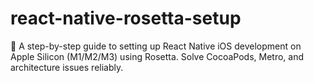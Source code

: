 # react-native-rosetta-setup
🧠 A step-by-step guide to setting up React Native iOS development on Apple Silicon (M1/M2/M3) using Rosetta. Solve CocoaPods, Metro, and architecture issues reliably.
